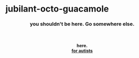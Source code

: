 # jubilant-octo-guacamole
<title>Mackhem's Repository</title>
<h3 align = "center">you shouldn't be here. Go somewhere else.</h3> <br>
<h4 align = "center"> here.<br><a href = "http://www.dougshet.me/play.html"> for autists </a></h4><br>

